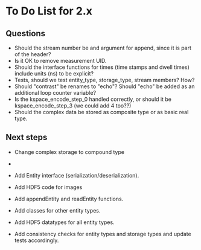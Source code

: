 To Do List for 2.x
==================

Questions
----------

* Should the stream number be and argument for append, since it is part of the header?
* Is it OK to remove measurement UID.
* Should the interface functions for times (time stamps and dwell times) include units (ns) to be explicit?
* Tests, should we test entity_type, storage_type, stream members? How?
* Should "contrast" be renames to "echo"? Should "echo" be added as an additional loop counter variable?
* Is the kspace_encode_step_0 handled correctly, or should it be kspace_encode_step_3 (we could add 4 too??)
* Should the complex data be stored as composite type or as basic real type.


Next steps
----------
* Change complex storage to compound type
* 

* Add Entity interface (serialization/deserialization).
* Add HDF5 code for images
* Add appendEntity and readEntity functions.
* Add classes for other entity types.
* Add HDF5 datatypes for all entity types.
* Add consistency checks for entity types and storage types and update tests accordingly.